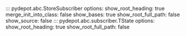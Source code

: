 <style>
.md-content__inner > h1:nth-child(1) {
  display: none;
}
</style>


::: pydepot.abc.StoreSubscriber
    options:
        show_root_heading: true
        merge_init_into_class: false
        show_bases: true
        show_root_full_path: false
        show_source: false
::: pydepot.abc.subscriber.TState
    options:
        show_root_heading: true
        show_root_full_path: false
